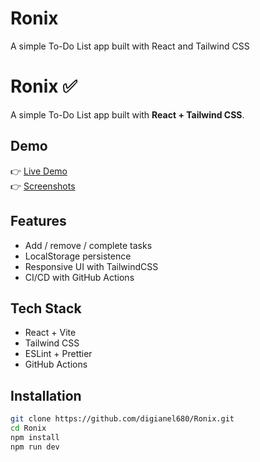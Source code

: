 # Ronix
A simple To-Do List app built with React and Tailwind CSS
# Ronix ✅

A simple To-Do List app built with **React + Tailwind CSS**.

## Demo
👉 [Live Demo](https://your-demo-link.com)  
👉 [Screenshots](docs/demo.png)

## Features
- Add / remove / complete tasks
- LocalStorage persistence
- Responsive UI with TailwindCSS
- CI/CD with GitHub Actions

## Tech Stack
- React + Vite
- Tailwind CSS
- ESLint + Prettier
- GitHub Actions

## Installation
```bash
git clone https://github.com/digianel680/Ronix.git
cd Ronix
npm install
npm run dev
